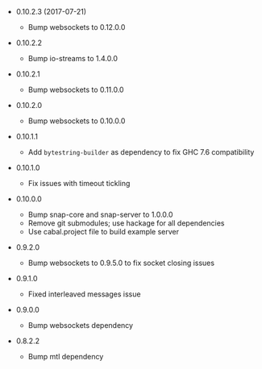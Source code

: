 - 0.10.2.3 (2017-07-21)
    * Bump websockets to 0.12.0.0

- 0.10.2.2
    * Bump io-streams to 1.4.0.0

- 0.10.2.1
    * Bump websockets to 0.11.0.0

- 0.10.2.0
    * Bump websockets to 0.10.0.0

- 0.10.1.1
    * Add `bytestring-builder` as dependency to fix GHC 7.6 compatibility

- 0.10.1.0
    * Fix issues with timeout tickling

- 0.10.0.0
    * Bump snap-core and snap-server to 1.0.0.0
    * Remove git submodules; use hackage for all dependencies
    * Use cabal.project file to build example server

- 0.9.2.0
    * Bump websockets to 0.9.5.0 to fix socket closing issues

- 0.9.1.0
    * Fixed interleaved messages issue

- 0.9.0.0
    * Bump websockets dependency

- 0.8.2.2
    * Bump mtl dependency
